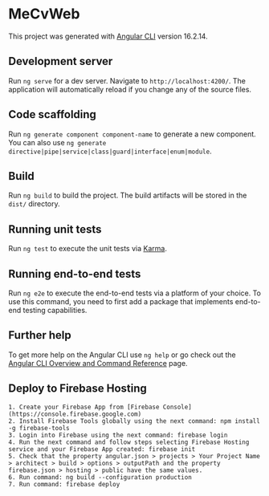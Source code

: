 # MeCvWeb

This project was generated with [Angular CLI](https://github.com/angular/angular-cli) version 16.2.14.

## Development server

Run `ng serve` for a dev server. Navigate to `http://localhost:4200/`. The application will automatically reload if you change any of the source files.

## Code scaffolding

Run `ng generate component component-name` to generate a new component. You can also use `ng generate directive|pipe|service|class|guard|interface|enum|module`.

## Build

Run `ng build` to build the project. The build artifacts will be stored in the `dist/` directory.

## Running unit tests

Run `ng test` to execute the unit tests via [Karma](https://karma-runner.github.io).

## Running end-to-end tests

Run `ng e2e` to execute the end-to-end tests via a platform of your choice. To use this command, you need to first add a package that implements end-to-end testing capabilities.

## Further help

To get more help on the Angular CLI use `ng help` or go check out the [Angular CLI Overview and Command Reference](https://angular.io/cli) page.

## Deploy to Firebase Hosting

    1. Create your Firebase App from [Firebase Console](https://console.firebase.google.com)
    2. Install Firebase Tools globally using the next command: npm install -g firebase-tools
    3. Login into Firebase using the next command: firebase login
    4. Run the next command and follow steps selecting Firebase Hosting service and your Firebase App created: firebase init
    5. Check that the property angular.json > projects > Your Project Name > architect > build > options > outputPath and the property firebase.json > hosting > public have the same values.
    6. Run command: ng build --configuration production
    7. Run command: firebase deploy
